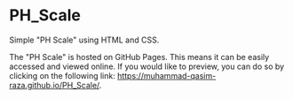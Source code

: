 # PH_Scale
Simple "PH Scale" using HTML and CSS.

The "PH Scale" is hosted on GitHub Pages. This means it can be easily accessed and viewed online. If you would like to preview, you can do so by clicking on the following link: https://muhammad-qasim-raza.github.io/PH_Scale/.
